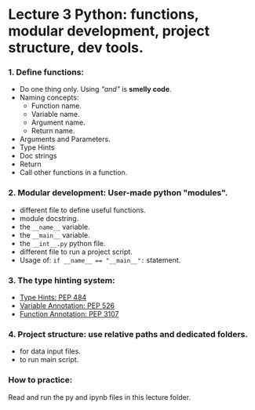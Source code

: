 # Lecture 3 Python: functions, modular development, project structure, dev tools.



### 1. Define functions:
* Do one thing only. Using *"and"* is **smelly code**.
* Naming concepts:  
    * Function name.
    * Variable name.
    * Argument name.
    * Return name.
* Arguments and Parameters.
* Type Hints
* Doc strings
* Return
* Call other functions in a function.

### 2. Modular development: User-made python "modules".
* different file to define useful functions.
* module docstring.
* the `__name__` variable.
* the `__main__` variable.
* the `__int__.py` python file.
* different file to run a project script.
* Usage of: `if __name__ == "__main__":` statement.

### 3. The type hinting system:
* [Type Hints: PEP 484](https://www.python.org/dev/peps/pep-0484/)
* [Variable Annotation: PEP 526](https://www.python.org/dev/peps/pep-0526/)
* [Function Annotation: PEP 3107](https://www.python.org/dev/peps/pep-3107/)



### 4. Project structure: use relative paths and dedicated folders.
* for data input files.
* to run main script.

### How to practice:
Read and run the py and ipynb files in this lecture folder.

